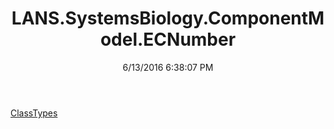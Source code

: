 ﻿---
title: LANS.SystemsBiology.ComponentModel.ECNumber
date: 6/13/2016 6:38:07 PM
---

[ClassTypes](T-LANS.SystemsBiology.ComponentModel.ECNumber.ClassTypes.html)
